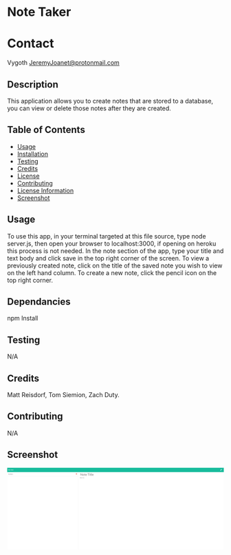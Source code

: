 
# Note Taker

# Contact
Vygoth
JeremyJoanet@protonmail.com

## Description
This application allows you to create notes that are stored to a database, you can view or delete those notes after they are created.

## Table of Contents
- [Usage](#Usage)
- [Installation](#Dependancies)
- [Testing](#Testing)
- [Credits](#Credits)
- [License](#License)
- [Contributing](#Contributing)
- [License Information](#LicenseInfo)
- [Screenshot](#Screenshot)

## Usage
To use this app, in your terminal targeted at this file source, type node server.js, then open your browser to localhost:3000, if opening on heroku this process is not needed. In the note section of the app, type your title and text body and click save in the top right corner of the screen. To view a previously created note, click on the title of the saved note you wish to view on the left hand column. To create a new note, click the pencil icon on the top right corner.

## Dependancies
npm Install

## Testing
N/A

## Credits
Matt Reisdorf, Tom Siemion, Zach Duty. 

## Contributing
N/A

## Screenshot
![Screenshot](./assets/Screenshot.PNG)
